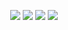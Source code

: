 <p align="center">
  <a href="https://www.python.org/" rel="nofollow"><img src="https://img.shields.io/badge/version-1.0-red.svg" style="max-width:100%;"></a>
  <a href="https://www.python.org/" rel="nofollow"><img src="https://img.shields.io/badge/python-3.6%20%2B-green.svg" style="max-width:100%;"></a>
  <a href="https://www.python.org/" rel="nofollow"><img src="https://img.shields.io/badge/status-beta-brightgreen.svg" style="max-width:100%;"></a>
  <a href="https://www.python.org/" rel="nofollow"><img src="https://img.shields.io/badge/license-GPL-blue.svg" style="max-width:100%;"></a>

